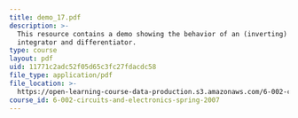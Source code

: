 ```yaml
---
title: demo_17.pdf
description: >-
  This resource contains a demo showing the behavior of an (inverting) op-amp
  integrator and differentiator.
type: course
layout: pdf
uid: 11771c2adc52f05d65c3fc27fdacdc58
file_type: application/pdf
file_location: >-
  https://open-learning-course-data-production.s3.amazonaws.com/6-002-circuits-and-electronics-spring-2007/11771c2adc52f05d65c3fc27fdacdc58_demo_17.pdf
course_id: 6-002-circuits-and-electronics-spring-2007
---
```

